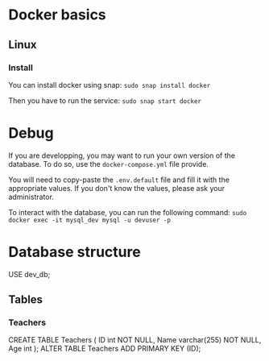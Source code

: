 # Docker basics

## Linux

### Install

You can install docker using snap:
`sudo snap install docker`

Then you have to run the service:
`sudo snap start docker`

# Debug

If you are developping, you may want to run your own version of the database. 
To do so, use the `docker-compose.yml` file provide. 

You will need to copy-paste the `.env.default` file and fill it with the appropriate values. 
If you don't know the values, please ask your administrator. 

To interact with the database, you can run the following command: 
`sudo docker exec -it mysql_dev mysql -u devuser -p`


# Database structure

USE dev_db;

## Tables 

### Teachers

CREATE TABLE Teachers (
    ID int NOT NULL,
    Name varchar(255) NOT NULL,
    Age int
);
ALTER TABLE Teachers
    ADD PRIMARY KEY (ID);
